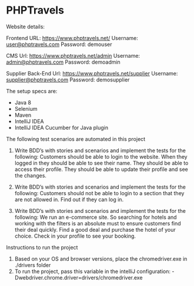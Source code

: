 # PHPTravels

Website details:

Frontend
URL: https://www.phptravels.net/
Username: user@phptravels.com
Password: demouser

CMS
Url: https://www.phptravels.net/admin
Username: admin@phptravels.com
Password: demoadmin

Supplier Back-End
Url: https://www.phptravels.net/supplier
Username: supplier@phptravels.com
Password: demosupplier

The setup specs are:

-	Java 8 
-	Selenium 
-	Maven 
-	IntelliJ IDEA 
-	IntelliJ IDEA Cucumber for Java plugin

The following test scenarios are automated in this project

1.	Write BDD’s with stories and scenarios and implement the tests for the following:
Customers should be able to login to the website. When they logged in they should be able to see their name. They should be able to access their profile. 
They should be able to update their profile and see the changes. 

2.	Write BDD’s with stories and scenarios and implement the tests for the following:
Customers should not be able to login to a section that they are not allowed in. Find out if they can log in.

3.	Write BDD’s with stories and scenarios and implement the tests for the following:
We run an e-commerce site. So searching for hotels and working with the filters is an absolute must to ensure customers find their deal quickly.
Find a good deal and purchase the hotel of your choice. Check in your profile to see your booking. 

Instructions to run the project
1. Based on your OS and browser versions, place the chromedriver.exe in ./drivers folder
2. To run the project, pass this variable in the intelliJ configuration: -Dwebdriver.chrome.driver=drivers/chromedriver.exe

